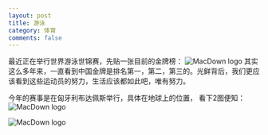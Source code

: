 ```yaml
---
layout: post
title: 游泳
category: 体育
comments: false
---
```

 
 最近正在举行世界游泳世锦赛，先贴一张目前的金牌榜：
 ![MacDown logo](https://github.com/iWatching/blog/blob/gh-pages/images/swimming1.png?raw=true)
 其实这么多年来，一直看到中国金牌是排名第一，第二，第三的。光鲜背后，我们更应该看到这些运动员的努力，生活应该都如此吧，唯有努力。

今年的赛事是在匈牙利布达佩斯举行，具体在地球上的位置，
看下2图便知：
![MacDown logo](https://github.com/iWatching/blog/blob/gh-pages/images/map1.png?raw=true)

 ![MacDown logo](https://github.com/iWatching/blog/blob/gh-pages/images/map2.png?raw=true)
 
 
 
 
 
 
 

